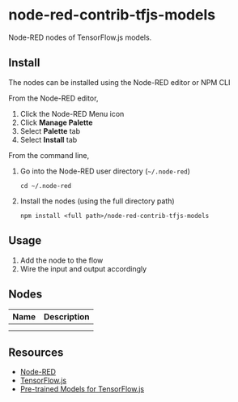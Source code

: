 # node-red-contrib-tfjs-models

Node-RED nodes of TensorFlow.js models.

## Install

The nodes can be installed using the Node-RED editor or NPM CLI

From the Node-RED editor,

1. Click the Node-RED Menu icon 
1. Click **Manage Palette**
1. Select **Palette** tab
1. Select **Install** tab

From the command line,

1. Go into the Node-RED user directory (`~/.node-red`)
    ```
    cd ~/.node-red
    ```
1. Install the nodes (using the full directory path)
    ```
    npm install <full path>/node-red-contrib-tfjs-models
    ```

## Usage

1. Add the node to the flow
1. Wire the input and output accordingly

## Nodes

| Name | Description |
|--|--|
|  |  |
|  |  |

## Resources

- [Node-RED](https://nodered.org/)
- [TensorFlow.js](https://www.tensorflow.org/js/)
- [Pre-trained Models for TensorFlow.js](https://github.com/tensorflow/tfjs-models)
